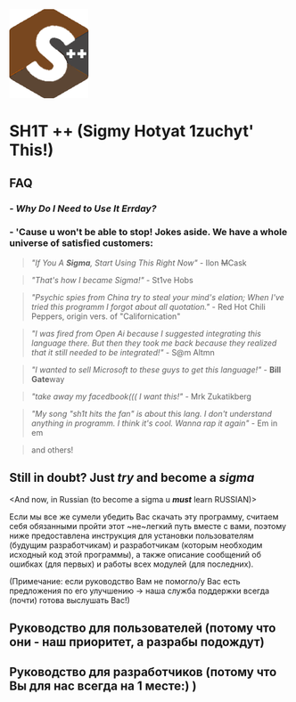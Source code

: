 <picture>
 <source media="(prefers-color-scheme: dark)" srcset="sh1t++.png">
 <source media="(prefers-color-scheme: light)" srcset="sh1t++.png">
 <img alt="sh1t++" src="sh1t++.png">
</picture>

# **SH1T ++ (Sigmy Hotyat 1zuchyt' This!)**
## FAQ
### *- Why Do **I** Need to Use It Errday?*
### - 'Cause u won't be able to stop! Jokes aside. We have a whole universe of satisfied customers:

> *"If You A **Sigma**, Start Using This Right Now"* - Ilon ~~M~~Cask

> *"That's how I became Sigma!"* - St1ve Hobs

> *"Psychic spies from China try to steal your mind's elation; When I've tried this programm I forgot about all quotation."* - Red Hot Chili Peppers, origin vers. of "Californication"

> *"I was fired from Open Ai because I suggested integrating this language there. But then they took me back because they realized that it still needed to be integrated!"* - S@m Altmn

> *"I wanted to sell Microsoft to these guys to get this language!"* - **Bill Gate**way

> *"take away my facedbook((( I want this!"* - Mrk Zukatikberg

> *"My song "sh1t hits the fan" is about this lang. I don't understand anything in programm. I think it's cool. Wanna rap it again"* - Em in em

> and others!

## Still in doubt? Just ***try*** and become a ***sigma***

<And now, in Russian (to become a sigma u ***must*** learn RUSSIAN)>

Если мы все же сумели убедить Вас скачать эту программу, считаем себя обязанными пройти этот ~не~легкий путь вместе с вами, поэтому ниже предоставлена инструкция для установки пользователям (будущим разработчикам) и разработчикам (которым необходим исходный код этой программы), а также описание сообщений об ошибках (для первых) и работы всех модулей (для последних).

(Примечание: если руководство Вам не помогло/у Вас есть предложения по его улучшению -> наша служба поддержки всегда (почти) готова выслушать Вас!)

## Руководство для пользователей (потому что они - наш приоритет, а разрабы подождут)

## Руководство для разработчиков (потому что Вы для нас всегда на 1 месте:) )
